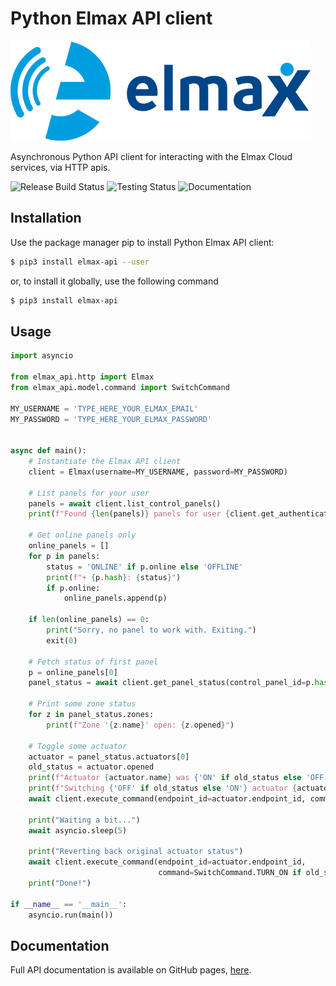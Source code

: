 # Python Elmax API client

![Elmax Logo](docs/elmax-logo.png?raw=true "Elmax Logo")

Asynchronous Python API client for interacting with the Elmax Cloud services, via HTTP apis.

![Release Build Status](https://github.com/albertogeniola/MerossIot/workflows/Release/badge.svg?branch=main)
![Testing Status](https://github.com/albertogeniola/MerossIot/workflows/Testing/badge.svg?branch=main)
![Documentation](https://github.com/albertogeniola/MerossIot/workflows/Publish%20Documentation/badge.svg?branch=main)

## Installation

Use the package manager pip to install Python Elmax API client:

```bash
$ pip3 install elmax-api --user
```

or, to install it globally, use the following command

```bash
$ pip3 install elmax-api
```

## Usage

```python
import asyncio

from elmax_api.http import Elmax
from elmax_api.model.command import SwitchCommand

MY_USERNAME = 'TYPE_HERE_YOUR_ELMAX_EMAIL'
MY_PASSWORD = 'TYPE_HERE_YOUR_ELMAX_PASSWORD'


async def main():
    # Instantiate the Elmax API client
    client = Elmax(username=MY_USERNAME, password=MY_PASSWORD)

    # List panels for your user
    panels = await client.list_control_panels()
    print(f"Found {len(panels)} panels for user {client.get_authenticated_username()}")

    # Get online panels only
    online_panels = []
    for p in panels:
        status = 'ONLINE' if p.online else 'OFFLINE'
        print(f"+ {p.hash}: {status}")
        if p.online:
            online_panels.append(p)

    if len(online_panels) == 0:
        print("Sorry, no panel to work with. Exiting.")
        exit(0)

    # Fetch status of first panel
    p = online_panels[0]
    panel_status = await client.get_panel_status(control_panel_id=p.hash)

    # Print some zone status
    for z in panel_status.zones:
        print(f"Zone '{z.name}' open: {z.opened}")

    # Toggle some actuator
    actuator = panel_status.actuators[0]
    old_status = actuator.opened
    print(f"Actuator {actuator.name} was {'ON' if old_status else 'OFF'}")
    print(f"Switching {'OFF' if old_status else 'ON'} actuator {actuator.name}")
    await client.execute_command(endpoint_id=actuator.endpoint_id, command=SwitchCommand.TURN_ON if not old_status else SwitchCommand.TURN_OFF)

    print("Waiting a bit...")
    await asyncio.sleep(5)

    print("Reverting back original actuator status")
    await client.execute_command(endpoint_id=actuator.endpoint_id,
                                 command=SwitchCommand.TURN_ON if old_status else SwitchCommand.TURN_OFF)
    print("Done!")

if __name__ == '__main__':
    asyncio.run(main())
```

## Documentation
Full API documentation is available on GitHub pages, [here](https://albertogeniola.github.io/elmax-api/).